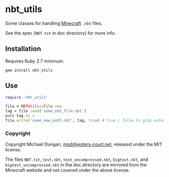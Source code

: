 # nbt_utils

Some classes for handling [Minecraft](http://minecraft.net) `.nbt` files.

See the spec (`NBT.txt` in doc directory) for more info.

## Installation

Requires Ruby 2.7 minimum.

    gem install nbt_utils

## Use

```ruby
require 'nbt_utils'

file = NBTUtils::File.new
tag = file.read('some_nbt_file.nbt')
puts tag.to_s
file.write('some_new_path.nbt', tag, true) # true / false to gzip automatically
```

### Copyright

Copyright Michael Dungan, mpd@jesters-court.net, released under the MIT license.

The files `NBT.txt`, `test.nbt`, `test_uncompressed.nbt`, `bigtest.nbt`, and `bigtest_uncompressed.nbt` in the doc directory are mirrored from the Minecraft website and not covered under the above license.
